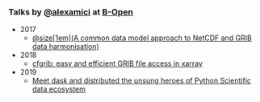 ### Talks by [@alexamici](https://twitter.com/alexamici) at [B-Open](http://www.bopen.it)

 * 2017
   * [@size[1em](A common data model approach to NetCDF and GRIB data harmonisation)](https://gitpitch.com/alexamici/talks/master?p=Py4ESS)
 * 2018
   * [cfgrib: easy and efficient GRIB file access in xarray](https://gitpitch.com/alexamici/talks/master?p=Py4ESS-2018)
 * 2019
   * [Meet dask and distributed the unsung heroes of Python Scientific data ecosystem](https://gitpitch.com/alexamici/talks/master?p=PyConX-2019)
